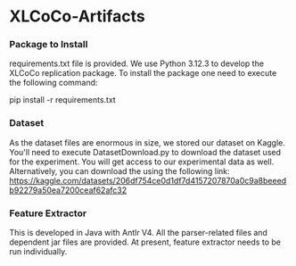# XLCoCo-Artifacts


### Package to Install
requirements.txt file is provided. We use Python 3.12.3 to develop the XLCoCo replication package. To install the package one need to execute the following command:

pip install -r requirements.txt


### Dataset
As the dataset files are enormous in size, we stored our dataset on Kaggle. You'll need to execute DatasetDownload.py to download the dataset used for the experiment. You will get access to our experimental data as well.
Alternatively, you can download the using the following link: https://kaggle.com/datasets/206df754ce0d1df7d4157207870a0c9a8beeedb92279a50ea7200ceaf62afc32

### Feature Extractor
This is developed in Java with Antlr V4. All the parser-related files and dependent jar files are provided. At present, feature extractor needs to be run individually. 
